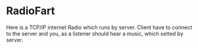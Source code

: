# RadioFart

Here is a TCP/IP internet Radio which runs by server.
Client have to connect to the server and you, as a listener should hear a music, which setted by server.
